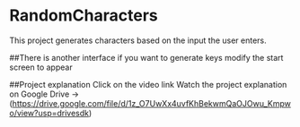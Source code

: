 # RandomCharacters
This project generates characters based on the input the user enters.

##There is another interface if you want to generate keys modify the start screen to appear

##Project explanation Click on the video link
Watch the project explanation on Google Drive -> (https://drive.google.com/file/d/1z_O7UwXx4uvfKhBekwmQaOJOwu_Kmpwo/view?usp=drivesdk)
